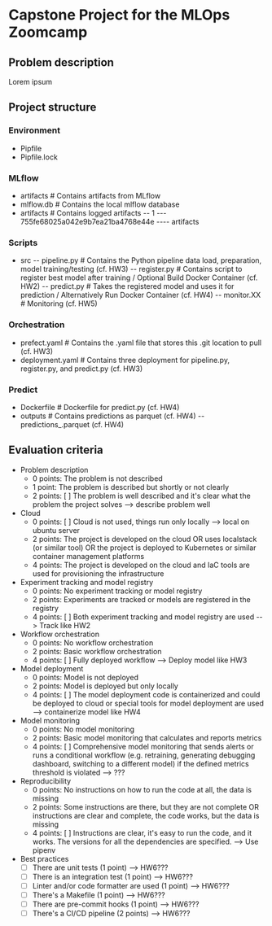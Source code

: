 # Capstone Project for the MLOps Zoomcamp
## Problem description
Lorem ipsum

## Project structure

### Environment
- Pipfile
- Pipfile.lock

### MLflow
- artifacts        # Contains artifacts from MLflow
- mlflow.db        # Contains the local mlflow database
- artifacts        # Contains logged artifacts
-- 1
--- 755fe68025a042e9b7ea21ba4768e44e
---- artifacts

### Scripts
- src
-- pipeline.py      # Contains the Python pipeline data load, preparation, model training/testing (cf. HW3)
-- register.py      # Contains script to register best model after training / Optional Build Docker Container (cf. HW2)
-- predict.py       # Takes the registered model and uses it for prediction / Alternatively Run Docker Container (cf. HW4)
-- monitor.XX       # Monitoring (cf. HW5)

### Orchestration
- prefect.yaml     # Contains the .yaml file that stores this .git location to pull (cf. HW3)
- deployment.yaml  # Contains three deployment for pipeline.py, register.py, and predict.py (cf. HW3)

### Predict
- Dockerfile       # Dockerfile for predict.py (cf. HW4)
- outputs          # Contains predictions as parquet (cf. HW4)
-- predictions_<ID>.parquet (cf. HW4)

## Evaluation criteria
* Problem description
    * 0 points: The problem is not described
    * 1 point: The problem is described but shortly or not clearly 
    * 2 points: [ ] The problem is well described and it's clear what the problem the project solves --> describe problem well
* Cloud
    * 0 points: [ ] Cloud is not used, things run only locally --> local on ubuntu server
    * 2 points: The project is developed on the cloud OR uses localstack (or similar tool) OR the project is deployed to Kubernetes or similar container management platforms
    * 4 points: The project is developed on the cloud and IaC tools are used for provisioning the infrastructure
* Experiment tracking and model registry
    * 0 points: No experiment tracking or model registry
    * 2 points: Experiments are tracked or models are registered in the registry
    * 4 points: [ ] Both experiment tracking and model registry are used --> Track like HW2
* Workflow orchestration
    * 0 points: No workflow orchestration
    * 2 points: Basic workflow orchestration
    * 4 points: [ ] Fully deployed workflow  --> Deploy model like HW3
* Model deployment
    * 0 points: Model is not deployed
    * 2 points: Model is deployed but only locally
    * 4 points: [ ] The model deployment code is containerized and could be deployed to cloud or special tools for model deployment are used --> containerize model like HW4
* Model monitoring
    * 0 points: No model monitoring
    * 2 points: Basic model monitoring that calculates and reports metrics
    * 4 points: [ ] Comprehensive model monitoring that sends alerts or runs a conditional workflow (e.g. retraining, generating debugging dashboard, switching to a different model) if the defined metrics threshold is violated --> ???
* Reproducibility
    * 0 points: No instructions on how to run the code at all, the data is missing
    * 2 points: Some instructions are there, but they are not complete OR instructions are clear and complete, the code works, but the data is missing
    * 4 points: [ ] Instructions are clear, it's easy to run the code, and it works. The versions for all the dependencies are specified. --> Use pipenv
* Best practices
    * [ ] There are unit tests (1 point) --> HW6???
    * [ ] There is an integration test (1 point) --> HW6???
    * [ ] Linter and/or code formatter are used (1 point) --> HW6???
    * [ ] There's a Makefile (1 point) --> HW6???
    * [ ] There are pre-commit hooks (1 point) --> HW6???
    * [ ] There's a CI/CD pipeline (2 points) --> HW6???
